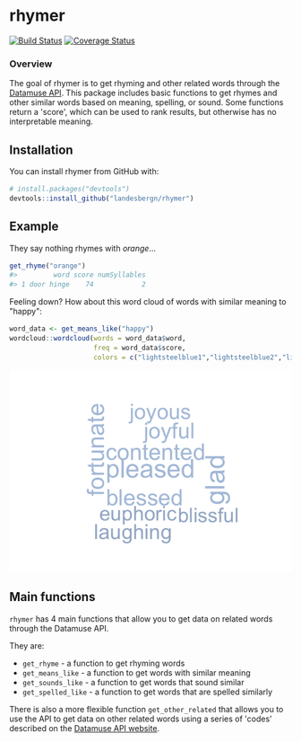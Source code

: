 <!-- README.md is generated from README.Rmd. Please edit that file -->
rhymer
======

[![Build Status](https://travis-ci.org/landesbergn/rhymer.svg?branch=master)](https://travis-ci.org/landesbergn/rhymer) [![Coverage Status](https://img.shields.io/codecov/c/github/landesbergn/rhymer/master.svg)](https://codecov.io/github/landesbergn/rhymer?branch=master)

### Overview

The goal of rhymer is to get rhyming and other related words through the [Datamuse API](http://www.datamuse.com/api/). This package includes basic functions to get rhymes and other similar words based on meaning, spelling, or sound. Some functions return a 'score', which can be used to rank results, but otherwise has no interpretable meaning.

Installation
------------

You can install rhymer from GitHub with:

``` r
# install.packages("devtools")
devtools::install_github("landesbergn/rhymer")
```

Example
-------

They say nothing rhymes with *orange*...

``` r
get_rhyme("orange")
#>         word score numSyllables
#> 1 door hinge    74            2
```

Feeling down? How about this word cloud of words with similar meaning to "happy":

``` r
word_data <- get_means_like("happy")
wordcloud::wordcloud(words = word_data$word, 
                     freq = word_data$score, 
                     colors = c("lightsteelblue1","lightsteelblue2","lightsteelblue3","lightsteelblue"))
```

![](man/figures/README-example2-1.png)

Main functions
--------------

`rhymer` has 4 main functions that allow you to get data on related words through the Datamuse API.

They are:

-   `get_rhyme` - a function to get rhyming words
-   `get_means_like` - a function to get words with similar meaning
-   `get_sounds_like` - a function to get words that sound similar
-   `get_spelled_like` - a function to get words that are spelled similarly

There is also a more flexible function `get_other_related` that allows you to use the API to get data on other related words using a series of 'codes' described on the [Datamuse API website](http://www.datamuse.com/api/).
